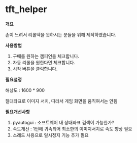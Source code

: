 # tft_helper

**개요**

손이 느려서 리롤덱을 못하시는 분들을 위해 제작하였습니다.

**사용방법**

1. 구매를 원하는 챔피언을 체크합니다.
2. 자동 리롤을 원한다면 체크합니다.
3. 시작 버튼을 클릭합니다.

**필요설정**

해상도 : 1600 * 900

절대좌표로 이미지 서치, 따라서 게임 화면을 움직여서는 안됨

**필요개선사항**

1. pyautogui : 소프트웨어 내 상대좌표 검색이 가능한가?
2. 속도개선 : 1번에 귀속되어 최소한의 이미지서치로 속도 향상 필요
3. 스레드 사용으로 일시정지 기능 추가 필요
